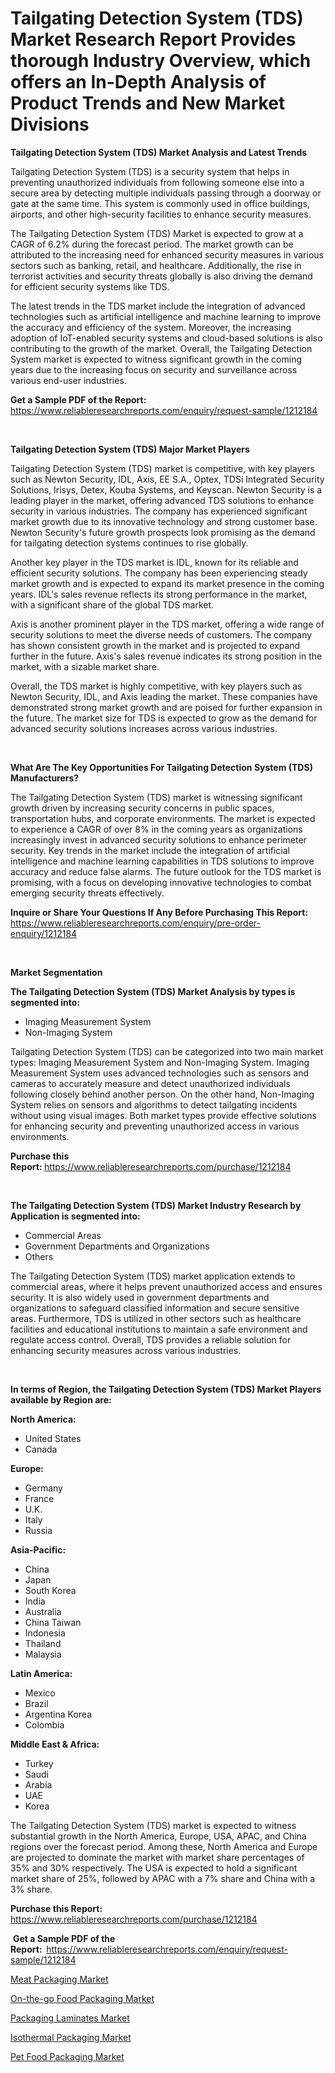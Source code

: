 <p><h1>Tailgating Detection System (TDS) Market Research Report Provides thorough Industry Overview, which offers an In-Depth Analysis of Product Trends and New Market Divisions</h1></p><p><strong>Tailgating Detection System (TDS) Market Analysis and Latest Trends</strong></p>
<p><p>Tailgating Detection System (TDS) is a security system that helps in preventing unauthorized individuals from following someone else into a secure area by detecting multiple individuals passing through a doorway or gate at the same time. This system is commonly used in office buildings, airports, and other high-security facilities to enhance security measures.</p><p>The Tailgating Detection System (TDS) Market is expected to grow at a CAGR of 6.2% during the forecast period. The market growth can be attributed to the increasing need for enhanced security measures in various sectors such as banking, retail, and healthcare. Additionally, the rise in terrorist activities and security threats globally is also driving the demand for efficient security systems like TDS.</p><p>The latest trends in the TDS market include the integration of advanced technologies such as artificial intelligence and machine learning to improve the accuracy and efficiency of the system. Moreover, the increasing adoption of IoT-enabled security systems and cloud-based solutions is also contributing to the growth of the market. Overall, the Tailgating Detection System market is expected to witness significant growth in the coming years due to the increasing focus on security and surveillance across various end-user industries.</p></p>
<p><strong>Get a Sample PDF of the Report:&nbsp;</strong> <a href="https://www.reliableresearchreports.com/enquiry/request-sample/1212184">https://www.reliableresearchreports.com/enquiry/request-sample/1212184</a></p>
<p>&nbsp;</p>
<p><strong>Tailgating Detection System (TDS) Major Market Players</strong></p>
<p><p>Tailgating Detection System (TDS) market is competitive, with key players such as Newton Security, IDL, Axis, EE S.A., Optex, TDSi Integrated Security Solutions, Irisys, Detex, Kouba Systems, and Keyscan. Newton Security is a leading player in the market, offering advanced TDS solutions to enhance security in various industries. The company has experienced significant market growth due to its innovative technology and strong customer base. Newton Security's future growth prospects look promising as the demand for tailgating detection systems continues to rise globally.</p><p>Another key player in the TDS market is IDL, known for its reliable and efficient security solutions. The company has been experiencing steady market growth and is expected to expand its market presence in the coming years. IDL's sales revenue reflects its strong performance in the market, with a significant share of the global TDS market.</p><p>Axis is another prominent player in the TDS market, offering a wide range of security solutions to meet the diverse needs of customers. The company has shown consistent growth in the market and is projected to expand further in the future. Axis's sales revenue indicates its strong position in the market, with a sizable market share.</p><p>Overall, the TDS market is highly competitive, with key players such as Newton Security, IDL, and Axis leading the market. These companies have demonstrated strong market growth and are poised for further expansion in the future. The market size for TDS is expected to grow as the demand for advanced security solutions increases across various industries.</p></p>
<p>&nbsp;</p>
<p><strong>What Are The Key Opportunities For Tailgating Detection System (TDS) Manufacturers?</strong></p>
<p><p>The Tailgating Detection System (TDS) market is witnessing significant growth driven by increasing security concerns in public spaces, transportation hubs, and corporate environments. The market is expected to experience a CAGR of over 8% in the coming years as organizations increasingly invest in advanced security solutions to enhance perimeter security. Key trends in the market include the integration of artificial intelligence and machine learning capabilities in TDS solutions to improve accuracy and reduce false alarms. The future outlook for the TDS market is promising, with a focus on developing innovative technologies to combat emerging security threats effectively.</p></p>
<p><strong>Inquire or Share Your Questions If Any Before Purchasing This Report:</strong> <a href="https://www.reliableresearchreports.com/enquiry/pre-order-enquiry/1212184">https://www.reliableresearchreports.com/enquiry/pre-order-enquiry/1212184</a></p>
<p>&nbsp;</p>
<p><strong>Market Segmentation</strong></p>
<p><strong>The Tailgating Detection System (TDS) Market Analysis by types is segmented into:</strong></p>
<p><ul><li>Imaging Measurement System</li><li>Non-Imaging System</li></ul></p>
<p><p>Tailgating Detection System (TDS) can be categorized into two main market types: Imaging Measurement System and Non-Imaging System. Imaging Measurement System uses advanced technologies such as sensors and cameras to accurately measure and detect unauthorized individuals following closely behind another person. On the other hand, Non-Imaging System relies on sensors and algorithms to detect tailgating incidents without using visual images. Both market types provide effective solutions for enhancing security and preventing unauthorized access in various environments.</p></p>
<p><strong>Purchase this Report:&nbsp;</strong><a href="https://www.reliableresearchreports.com/purchase/1212184">https://www.reliableresearchreports.com/purchase/1212184</a></p>
<p>&nbsp;</p>
<p><strong>The Tailgating Detection System (TDS) Market Industry Research by Application is segmented into:</strong></p>
<p><ul><li>Commercial Areas</li><li>Government Departments and Organizations</li><li>Others</li></ul></p>
<p><p>The Tailgating Detection System (TDS) market application extends to commercial areas, where it helps prevent unauthorized access and ensures security. It is also widely used in government departments and organizations to safeguard classified information and secure sensitive areas. Furthermore, TDS is utilized in other sectors such as healthcare facilities and educational institutions to maintain a safe environment and regulate access control. Overall, TDS provides a reliable solution for enhancing security measures across various industries.</p></p>
<p>&nbsp;</p>
<p><strong>In terms of Region, the Tailgating Detection System (TDS) Market Players available by Region are:</strong></p>
<p>
    <p> <strong> North America: </strong>
        <ul>
            <li>United States</li>
            <li>Canada</li>
        </ul>
        </p> 
    <p> <strong> Europe: </strong>
        <ul>
            <li>Germany</li>
            <li>France</li>
            <li>U.K.</li>
            <li>Italy</li>
            <li>Russia</li>
        </ul>
        </p> 
    <p> <strong> Asia-Pacific: </strong>
        <ul>
            <li>China</li>
            <li>Japan</li>
            <li>South Korea</li>
            <li>India</li>
            <li>Australia</li>
            <li>China Taiwan</li>
            <li>Indonesia</li>
            <li>Thailand</li>
            <li>Malaysia</li>
        </ul>
        </p> 
    <p> <strong> Latin America: </strong>
        <ul>
            <li>Mexico</li>
            <li>Brazil</li>
            <li>Argentina Korea</li>
            <li>Colombia</li>
        </ul>
        </p> 
    <p> <strong> Middle East & Africa: </strong>
        <ul>
            <li>Turkey</li>
            <li>Saudi</li>
            <li>Arabia</li>
            <li>UAE</li>
            <li>Korea</li>
        </ul>
    </p>
    </p>
<p><p>The Tailgating Detection System (TDS) market is expected to witness substantial growth in the North America, Europe, USA, APAC, and China regions over the forecast period. Among these, North America and Europe are projected to dominate the market with market share percentages of 35% and 30% respectively. The USA is expected to hold a significant market share of 25%, followed by APAC with a 7% share and China with a 3% share.</p></p>
<p><strong>Purchase this Report: </strong><a href="https://www.reliableresearchreports.com/purchase/1212184">https://www.reliableresearchreports.com/purchase/1212184</a></p>
<p>&nbsp;<strong>Get a Sample PDF of the Report:&nbsp;&nbsp;</strong><a href="https://www.reliableresearchreports.com/enquiry/request-sample/1212184">https://www.reliableresearchreports.com/enquiry/request-sample/1212184</a></p>
<p><strong></strong></p>
<p><p><a href="https://medium.com/@patriciaday39/decoding-meat-packaging-market-metrics-market-share-trends-and-growth-patterns-afc6fb7a22d3">Meat Packaging Market</a></p><p><a href="https://medium.com/@leliajewess/on-the-go-food-packaging-market-furnishes-information-on-market-share-market-trends-and-market-3901e60c88f8">On-the-go Food Packaging Market</a></p><p><a href="https://medium.com/@mariliehowe/packaging-laminates-market-outlook-industry-overview-and-forecast-2024-to-2031-27979f9e1b3c">Packaging Laminates Market</a></p><p><a href="https://medium.com/@leliajewess/isothermal-packaging-market-size-cagr-trends-2024-2030-defe52f8ee8a">Isothermal Packaging Market</a></p><p><a href="https://medium.com/@patriciaday39/pet-food-packaging-market-outlook-industry-overview-and-forecast-2024-to-2031-535c66ae5810">Pet Food Packaging Market</a></p></p>